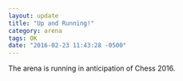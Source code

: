 ```yaml
---
layout: update
title: "Up and Running!"
category: arena
tags: OK
date: "2016-02-23 11:43:28 -0500"
---
```


The arena is running in anticipation of Chess 2016.

